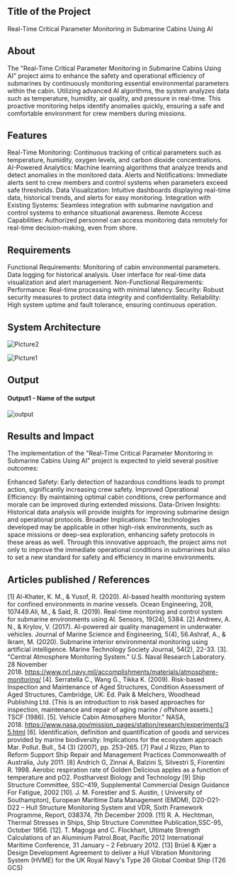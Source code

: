 
## Title of the Project
Real-Time Critical Parameter Monitoring in Submarine Cabins Using AI

## About
The "Real-Time Critical Parameter Monitoring in Submarine Cabins Using AI" project aims to enhance the safety and operational efficiency of submarines by continuously monitoring essential environmental parameters within the cabin. Utilizing advanced AI algorithms, the system analyzes data such as temperature, humidity, air quality, and pressure in real-time. This proactive monitoring helps identify anomalies quickly, ensuring a safe and comfortable environment for crew members during missions.

## Features
Real-Time Monitoring: Continuous tracking of critical parameters such as temperature, humidity, oxygen levels, and carbon dioxide concentrations.
AI-Powered Analytics: Machine learning algorithms that analyze trends and detect anomalies in the monitored data.
Alerts and Notifications: Immediate alerts sent to crew members and control systems when parameters exceed safe thresholds.
Data Visualization: Intuitive dashboards displaying real-time data, historical trends, and alerts for easy monitoring.
Integration with Existing Systems: Seamless integration with submarine navigation and control systems to enhance situational awareness.
Remote Access Capabilities: Authorized personnel can access monitoring data remotely for real-time decision-making, even from shore.

## Requirements
Functional Requirements:
Monitoring of cabin environmental parameters.
Data logging for historical analysis.
User interface for real-time data visualization and alert management.
Non-Functional Requirements:
Performance: Real-time processing with minimal latency.
Security: Robust security measures to protect data integrity and confidentiality.
Reliability: High system uptime and fault tolerance, ensuring continuous operation.
## System Architecture
<!--Embed the system architecture diagram as shown below-->

![Picture2](https://github.com/user-attachments/assets/445fc1af-b9e6-41fe-844a-615414e89f23)


![Picture1](https://github.com/user-attachments/assets/e3312c7d-8840-41e1-b45e-1544cde53ee7)

## Output

<!--Embed the Output picture at respective places as shown below as shown below-->
#### Output1 - Name of the output

![output](https://github.com/user-attachments/assets/ab6031b8-4d1e-4753-b67d-8c7963e66ef5)





## Results and Impact
The implementation of the "Real-Time Critical Parameter Monitoring in Submarine Cabins Using AI" project is expected to yield several positive outcomes:

Enhanced Safety: Early detection of hazardous conditions leads to prompt action, significantly increasing crew safety.
Improved Operational Efficiency: By maintaining optimal cabin conditions, crew performance and morale can be improved during extended missions.
Data-Driven Insights: Historical data analysis will provide insights for improving submarine design and operational protocols.
Broader Implications: The technologies developed may be applicable in other high-risk environments, such as space missions or deep-sea exploration, enhancing safety protocols in these areas as well.
Through this innovative approach, the project aims not only to improve the immediate operational conditions in submarines but also to set a new standard for safety and efficiency in marine environments.




## Articles published / References
 [1] Al-Khater, K. M., & Yusof, R. (2020). AI-based health monitoring system for confined environments in marine vessels. Ocean Engineering, 208, 107449.Ali, M., & Said, R. (2019). Real-time monitoring and control system for submarine environments using AI. Sensors, 19(24), 5384.
[2] Andreev, A. N., & Krylov, V. (2017). AI-powered air quality management in underwater vehicles. Journal of Marine Science and Engineering, 5(4), 56.Ashraf, A., & Ikram, M. (2020). Submarine interior environmental monitoring using artificial intelligence. Marine Technology Society Journal, 54(2), 22-33.
[3]. "Central Atmosphere Monitoring System." U.S. Naval Research Laboratory. 28 November 2018. https://www.nrl.navy.mil/accomplishments/materials/atmosphere-monitoring/
[4]. Serratella C., Wang G., Tikka K. (2009). Risk-based Inspection and Maintenance of Aged Structures, Condition Assessment of Aged Structures, Cambridge, UK: Ed. Paik & Melchers, Woodhead Publishing Ltd. [This is an introduction to risk based approaches for inspection, maintenance and repair of aging marine / offshore assets.] TSCF (1986). 
[5]. Vehicle Cabin Atmosphere Monitor." NASA, 2018. https://www.nasa.gov/mission_pages/station/research/experiments/35.html
[6]. Identification, definition and quantification of goods and services provided by marine biodiversity: Implications for the ecosystem approach Mar. Pollut. Bull., 54 (3) (2007), pp. 253–265.
[7] Paul J Rizzo, Plan to Reform Support Ship Repair and Management Practices Commonwealth of Australia, July 2011.
[8] Andrich G, Zinnai A, Balzini S, Silvestri S, Fiorentini R. 1998. Aerobic respiration rate of Golden Delicious apples as a function of temperature and pO2. Postharvest Biology and Technology
[9] Ship Structure Committee, SSC–419, Supplemental Commercial Design Guidance For Fatigue, 2002
[10]. J. M. Forestier and S. Austin, ( University of Southampton), European Maritime Data Management (EMDM), D20-D21-D22 – Hull Structure Monitoring System and VDR, Sixth Framework Programme, Report, 038374, 7th December 2009.
[11] R. A. Hechtman, Thermal Stresses in Ships, Ship Structure Committee Publication,SSC-95, October 1956.
[12]. T. Magoga and C. Flockhart, Ultimate Strength Calculations of an Aluminium Patrol.Boat, Pacific 2012 International Maritime Conference, 31 January – 2 February 2012.
[13] Brüel & Kjær a Design Development Agreement to deliver a Hull Vibration Monitoring System (HVME) for the UK Royal Navy's Type 26 Global Combat Ship (T26 GCS)






